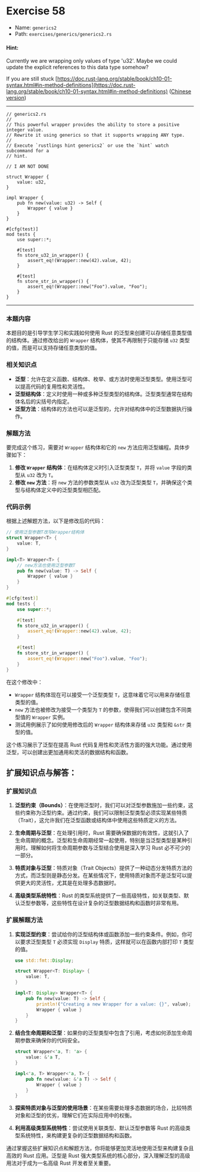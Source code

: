 # Exercise 58

- Name: ```generics2```
- Path: ```exercises/generics/generics2.rs```
#### Hint: 

Currently we are wrapping only values of type 'u32'.
Maybe we could update the explicit references to this data type somehow?

If you are still stuck [https://doc.rust-lang.org/stable/book/ch10-01-syntax.html#in-method-definitions](https://doc.rust-lang.org/stable/book/ch10-01-syntax.html#in-method-definitions) ([Chinese version](https://rustwiki.org/zh-CN/book/ch10-01-syntax.html#%E6%96%B9%E6%B3%95%E5%AE%9A%E4%B9%89%E4%B8%AD%E7%9A%84%E6%B3%9B%E5%9E%8B))



---



```rust,editable
// generics2.rs
//
// This powerful wrapper provides the ability to store a positive integer value.
// Rewrite it using generics so that it supports wrapping ANY type.
//
// Execute `rustlings hint generics2` or use the `hint` watch subcommand for a
// hint.

// I AM NOT DONE

struct Wrapper {
    value: u32,
}

impl Wrapper {
    pub fn new(value: u32) -> Self {
        Wrapper { value }
    }
}

#[cfg(test)]
mod tests {
    use super::*;

    #[test]
    fn store_u32_in_wrapper() {
        assert_eq!(Wrapper::new(42).value, 42);
    }

    #[test]
    fn store_str_in_wrapper() {
        assert_eq!(Wrapper::new("Foo").value, "Foo");
    }
}

```

---

### 本题内容

本题目的是引导学生学习和实践如何使用 Rust 的泛型来创建可以存储任意类型值的结构体。通过修改给出的 `Wrapper` 结构体，使其不再限制于只能存储 `u32` 类型的值，而是可以支持存储任意类型的值。

### 相关知识点

- **泛型**：允许在定义函数、结构体、枚举、或方法时使用泛型类型。使用泛型可以提高代码的复用性和灵活性。
- **泛型结构体**：定义时使用一种或多种泛型类型的结构体。泛型类型通常在结构体名后的尖括号内指定。
- **泛型方法**：结构体的方法也可以是泛型的，允许对结构体中的泛型数据执行操作。

### 解题方法

要完成这个练习，需要对 `Wrapper` 结构体和它的 `new` 方法应用泛型编程。具体步骤如下：

1. **修改 `Wrapper` 结构体**：在结构体定义时引入泛型类型 `T`，并将 `value` 字段的类型从 `u32` 改为 `T`。
2. **修改 `new` 方法**：将 `new` 方法的参数类型从 `u32` 改为泛型类型 `T`，并确保这个类型与结构体定义中的泛型类型相匹配。

### 代码示例

根据上述解题方法，以下是修改后的代码：

```rust
// 使用泛型参数T改写Wrapper结构体
struct Wrapper<T> {
    value: T,
}

impl<T> Wrapper<T> {
    // new方法也使用泛型参数T
    pub fn new(value: T) -> Self {
        Wrapper { value }
    }
}

#[cfg(test)]
mod tests {
    use super::*;

    #[test]
    fn store_u32_in_wrapper() {
        assert_eq!(Wrapper::new(42).value, 42);
    }

    #[test]
    fn store_str_in_wrapper() {
        assert_eq!(Wrapper::new("Foo").value, "Foo");
    }
}
```

在这个修改中：

- `Wrapper` 结构体现在可以接受一个泛型类型 `T`，这意味着它可以用来存储任意类型的值。
- `new` 方法也被修改为接受一个类型为 `T` 的参数，使得我们可以创建包含不同类型值的 `Wrapper` 实例。
- 测试用例展示了如何使用修改后的 `Wrapper` 结构体来存储 `u32` 类型和 `&str` 类型的值。

这个练习展示了泛型在提高 Rust 代码复用性和灵活性方面的强大功能。通过使用泛型，可以创建出更加通用和灵活的数据结构和函数。

## 扩展知识点与解答：

### 扩展知识点

1. **泛型约束（Bounds）**：在使用泛型时，我们可以对泛型参数施加一些约束，这些约束称为泛型约束。通过约束，我们可以限制泛型类型必须实现某些特质（Trait），这允许我们在泛型函数或结构体中使用这些特质定义的方法。

2. **生命周期与泛型**：在处理引用时，Rust 需要确保数据的有效性，这就引入了生命周期的概念。泛型和生命周期经常一起使用，特别是当泛型类型是某种引用时。理解如何将生命周期参数与泛型结合使用是深入学习 Rust 必不可少的一部分。

3. **特质对象与泛型**：特质对象（Trait Objects）提供了一种动态分发特质方法的方式，而泛型则是静态分发。在某些情况下，使用特质对象而不是泛型可以提供更大的灵活性，尤其是在处理多态数据时。

4. **高级类型系统特性**：Rust 的类型系统提供了一些高级特性，如关联类型、默认泛型参数等，这些特性在设计复杂的泛型数据结构和函数时非常有用。

### 扩展解题方法

1. **实现泛型约束**：尝试给你的泛型结构体或函数添加一些约束条件。例如，你可以要求泛型类型 `T` 必须实现 `Display` 特质，这样就可以在函数内部打印 `T` 类型的值。

    ```rust
    use std::fmt::Display;

    struct Wrapper<T: Display> {
        value: T,
    }

    impl<T: Display> Wrapper<T> {
        pub fn new(value: T) -> Self {
            println!("Creating a new Wrapper for a value: {}", value);
            Wrapper { value }
        }
    }
    ```

2. **结合生命周期和泛型**：如果你的泛型类型中包含了引用，考虑如何添加生命周期参数来确保你的代码安全。

    ```rust
    struct Wrapper<'a, T: 'a> {
        value: &'a T,
    }

    impl<'a, T> Wrapper<'a, T> {
        pub fn new(value: &'a T) -> Self {
            Wrapper { value }
        }
    }
    ```

3. **探索特质对象与泛型的使用场景**：在某些需要处理多态数据的场合，比较特质对象和泛型的优劣，理解它们在实际应用中的权衡。

4. **利用高级类型系统特性**：尝试使用关联类型、默认泛型参数等 Rust 的高级类型系统特性，来构建更复杂的泛型数据结构和函数。

通过掌握这些扩展知识点和解题方法，你将能够更加灵活地使用泛型来构建复杂且高效的 Rust 应用。泛型是 Rust 强大类型系统的核心部分，深入理解泛型的高级用法对于成为一名高级 Rust 开发者至关重要。
